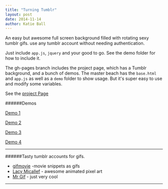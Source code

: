```yaml
---
title: "Turning Tumblr"
layout: post
date: 2014-11-14
author: Katie Ball
---
```


An easy but awesome full screen background filled with rotating sexy tumblr gifs. use any tumblr account without needing authentication.

Just include `app.js`, `jquery` and your good to go. See the demo folder for how to include it.

The gh-pages branch includes the project page, which has a Tumblr background, and a bunch of demos. 
The master beach has the `base.html` and `app.js` as well as a `demo` folder to show usage. But it's super easy to use and modify some variables. 

See the [project Page](http://roachhd.github.io/turning-tumblr)

######Demos

[Demo 1](https://roachhd.github.io/turning-tumblr/demo/demo1.html)

[Demo 2](http://roachhd.github.io/turning-tumblr/demo/demo2.html)

[Demo 3](http://roachhd.github.io/turning-tumblr/demo/demo3.html)

[Demo 4](http://roachhd.github.io/turning-tumblr/demo/demo4.html)




---


######Tasty tumblr accounts for gifs.

- [gifmovie](http://gifmovie.tumblr.com/) -movie snippets as gifs
- [Lacy Micallef](http://laceymicallef.com/) - awesome animated pixel art
- [Mr Gif](http://mr-gif.com/) - just very cool


---
